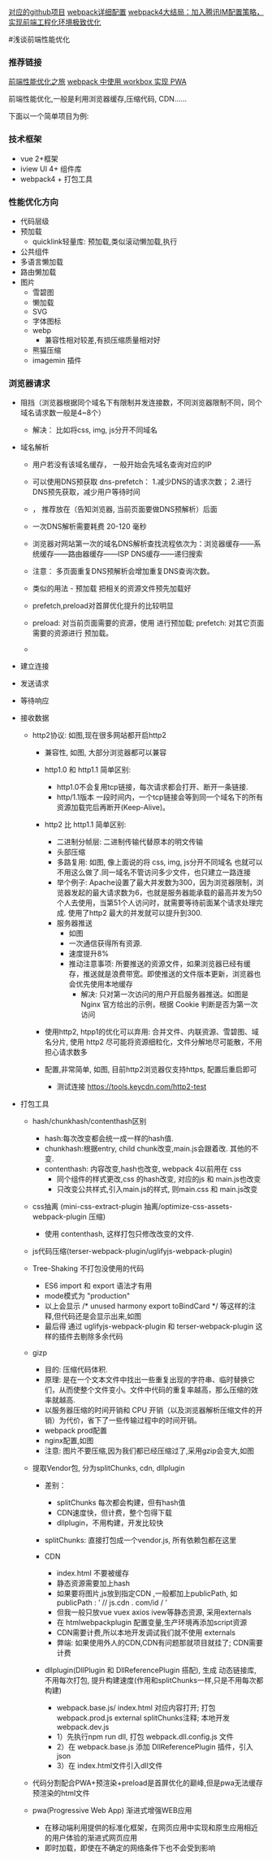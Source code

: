 [对应的github项目](https://github.com/zxpsuper/createVue)
[webpack详细配置](https://juejin.im/post/5de87444518825124c50cd36)
[webpack4大结局：加入腾讯IM配置策略，实现前端工程化环境极致优化](https://cloud.tencent.com/developer/article/1478964)






#浅谈前端性能优化

### 推荐链接
[前端性能优化之旅](https://alienzhou.github.io/fe-performance-journey/#%E5%89%8D%E7%AB%AF%E9%9C%80%E8%A6%81%E6%80%A7%E8%83%BD%E4%BC%98%E5%8C%96%E4%B9%88%EF%BC%9F)
[webpack 中使用 workbox 实现 PWA](https://blog.csdn.net/mjzhang1993/article/details/79584854)

前端性能优化,一般是利用浏览器缓存,压缩代码, CDN......

下面以一个简单项目为例:
### 技术框架

- vue 2+框架
- iview UI 4+ 组件库
- webpack4 + 打包工具

### 性能优化方向
- 代码层级
 - 预加载
    - quicklink轻量库: 预加载,类似滚动懒加载,执行
 - 公共组件
 - 多语言懒加载
 - 路由懒加载
 - 图片
    - 雪碧图
    - 懒加载
    - SVG
    - 字体图标
    - webp
        - 兼容性相对较差,有损压缩质量相对好
    - 熊猫压缩
    - imagemin 插件
    

### 浏览器请求
  - 阻挡（浏览器根据同个域名下有限制并发连接数，不同浏览器限制不同，同个域名请求数一般是4~8个）
    - 解决： 比如将css, img, js分开不同域名
  - 域名解析
    - 用户若没有该域名缓存， 一般开始会先域名查询对应的IP
    - 可以使用DNS预获取 dns-prefetch： 1.减少DNS的请求次数； 2.进行DNS预先获取，减少用户等待时间
    - <link rel="dns-prefetch" href="//domain.com">， 推荐放在<meta http-equiv="x-dns-prefetch-control" content="on">（告知浏览器, 当前页面要做DNS预解析）后面
    - 一次DNS解析需要耗费 20-120 毫秒
    - 浏览器对网站第一次的域名DNS解析查找流程依次为：浏览器缓存——系统缓存——路由器缓存——ISP DNS缓存——递归搜索
    - 注意： 多页面重复DNS预解析会增加重复DNS查询次数。
    - 类似的用法  - 预加载 把相关的资源文件预先加载好 <link rel="preload" href="/styles.css" as="style">
    - prefetch,preload对首屏优化提升的比较明显
    - preload: 对当前页面需要的资源，使用  进行预加载; prefetch: 对其它页面需要的资源进行  预加载。
    -   <!-- 对 style.css 和 index.js 进行 preload 预加载 -->
        <link rel="preload" href="style.css" as="style">
        <link rel="preload" href="index.js" as="script">
      
        <!-- 对资源进行 prefetch 预加载 -->
        <link rel="prefetch" href="next.css">
        <link rel="prefetch" href="next.js">
  - 建立连接
  - 发送请求
  - 等待响应
  - 接收数据 
   
    - http2协议: 如图,现在很多网站都开启http2
        - 兼容性, 如图, 大部分浏览器都可以兼容
        - http1.0 和 http1.1 简单区别: 
            - http1.0不会复用tcp链接，每次请求都会打开、断开一条链接.
            - http/1.1版本 一段时间内，一个tcp链接会等到同一个域名下的所有资源加载完后再断开(Keep-Alive)。
        - http2 比 http1.1 简单区别:
            - 二进制分帧层: 二进制传输代替原本的明文传输
            - 头部压缩
            - 多路复用: 如图, 像上面说的将  css, img, js分开不同域名 也就可以不用这么做了.同一域名不管访问多少文件，也只建立一路连接
            - 举个例子: Apache设置了最大并发数为300，因为浏览器限制，浏览器发起的最大请求数为6，也就是服务器能承载的最高并发为50个人去使用，当第51个人访问时，就需要等待前面某个请求处理完成.
                       使用了http2 最大的并发就可以提升到300.
            - 服务器推送 
                - 如图
                - 一次通信获得所有资源.
                - 速度提升8%
                - 推动注意事项: 所要推送的资源文件，如果浏览器已经有缓存，推送就是浪费带宽。即使推送的文件版本更新，浏览器也会优先使用本地缓存
                    - 解决: 只对第一次访问的用户开启服务器推送。如图是 Nginx 官方给出的示例，根据 Cookie 判断是否为第一次访问
                         
        - 使用http2, htpp1的优化可以弃用: 合并文件、内联资源、雪碧图、域名分片, 使用 http2 尽可能将资源细粒化，文件分解地尽可能散，不用担心请求数多
        - 配置,非常简单, 如图, 目前http2浏览器仅支持https, 配置后重启即可
            - 测试连接 https://tools.keycdn.com/http2-test

- 打包工具 
    - hash/chunkhash/contenthash区别
        - hash:每次改变都会统一成一样的hash值.
        - chunkhash:根据entry, child chunk改变,main.js会跟着改. 其他的不变.
        - contenthash: 内容改变,hash也改变, webpack 4以前用在 css
            - 同个组件的样式更改,css 的hash改变, 对应的js 和 main.js也改变
            - 只改变公共样式,引入main.js的样式, 则main.css 和 main.js改变
        
    - css抽离 (mini-css-extract-plugin 抽离/optimize-css-assets-webpack-plugin 压缩)
        - 使用 contenthash, 这样打包只修改改变的文件.
     
    - js代码压缩(terser-webpack-plugin/uglifyjs-webpack-plugin)
    
    - Tree-Shaking 不打包没使用的代码 
        - ES6 import 和 export 语法才有用
        - mode模式为 "production"
        - 以上会显示 /* unused harmony export toBindCard */ 等这样的注释,但代码还是会显示出来,如图
        - 最后得 通过 uglifyjs-webpack-plugin 和 terser-webpack-plugin 这样的插件去剔除多余代码
    
    - gizp 
        - 目的: 压缩代码体积.
        - 原理: 是在一个文本文件中找出一些重复出现的字符串、临时替换它们，从而使整个文件变小。文件中代码的重复率越高，那么压缩的效率就越高.
        - 以服务器压缩的时间开销和 CPU 开销（以及浏览器解析压缩文件的开销）为代价，省下了一些传输过程中的时间开销。
        - webpack prod配置
        - nginx配置,如图
        - 注意: 图片不要压缩,因为我们都已经压缩过了,采用gzip会变大,如图
    
    - 提取Vendor包, 分为splitChunks, cdn, dllplugin
        - 差别：
          - splitChunks 每次都会构建，但有hash值
          - CDN速度快，但计费，整个包得下载
          - dllplugin，不用构建，开发比较快

        - splitChunks: 直接打包成一个vendor.js, 所有依赖包都在这里
        
        - CDN
            - index.html 不要被缓存
            - 静态资源需要加上hash
            - 如果要将图片,js放到指定CDN ,一般都加上publicPath, 如 publicPath : ’ // js.cdn . com/id / ’
            - 但我一般只放vue vuex axios ivew等静态资源, 采用externals
            - 在 htmlwebpackplugin 配置变量,生产环境再添加script资源
            - CDN需要计费,所以本地开发调试我们就不使用 externals
            - 弊端: 如果使用外人的CDN,CDN有问题那就项目就挂了; CDN需要计费

        - dllplugin(DllPlugin 和 DllReferencePlugin 搭配), 生成 动态链接库, 不用每次打包,
        提升构建速度(作用和splitChunks一样,只是不用每次都构建)
            - webpack.base.js/ index.html 对应内容打开;  打包webpack.prod.js external splitChunks注释; 本地开发 webpack.dev.js
            - 1）先执行npm run dll, 打包 webpack.dll.config.js 文件
            - 2）在 webpack.base.js 添加 DllReferencePlugin 插件，引入json
            - 3）在 index.html文件引入dll文件
    
    - 代码分割配合PWA+预渲染+preload是首屏优化的巅峰,但是pwa无法缓存预渲染的html文件
    
    - pwa(Progressive Web App) 渐进式增强WEB应用
        - 在移动端利用提供的标准化框架，在网页应用中实现和原生应用相近的用户体验的渐进式网页应用
        - 即时加载，即使在不确定的网络条件下也不会受到影响

            
        